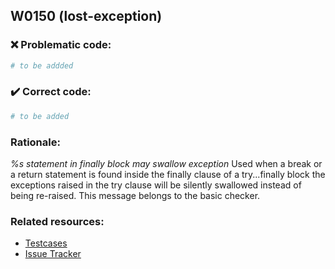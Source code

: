 ## W0150 (lost-exception)

### :x: Problematic code:

```python
# to be addded
```

### :heavy_check_mark: Correct code:

```python
# to be added
```

### Rationale:

 *%s statement in finally block may swallow exception*
  Used when a break or a return statement is found inside the finally clause of
  a try...finally block the exceptions raised in the try clause will be
  silently swallowed instead of being re-raised. This message belongs to the
  basic checker.



### Related resources:

- [Testcases](#)
- [Issue Tracker](https://github.com/PyCQA/pylint/issues?q=is%3Aissue+%22lost-exception%22+OR+%22W0150%22)
